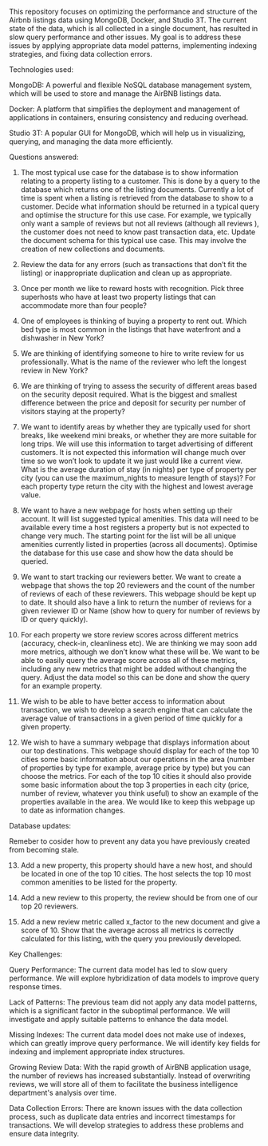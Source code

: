 This repository focuses on optimizing the performance and structure of the Airbnb listings data using MongoDB, Docker, and Studio 3T. The current state of the data, which is all collected in a single document, has resulted in slow query performance and other issues. My goal is to address these issues by applying appropriate data model patterns, implementing indexing strategies, and fixing data collection errors.

Technologies used:


MongoDB: A powerful and flexible NoSQL database management system, which will be used to store and manage the AirBNB listings data.


Docker: A platform that simplifies the deployment and management of applications in containers, ensuring consistency and reducing overhead.


Studio 3T: A popular GUI for MongoDB, which will help us in visualizing, querying, and managing the data more efficiently.


Questions answered:


1) The most typical use case for the database is to show information relating to a property listing to a customer. This is done by a query to the database which returns one of the listing documents. Currently a lot of time is spent when a listing is retrieved from the database to show to a customer. Decide what information should be returned in a typical query and optimise the structure for this use case. For example, we typically only want a sample of reviews but not all reviews (although all reviews ), the customer does not need to know past transaction data, etc. Update the document schema for this typical use case. This may involve the creation of new collections and documents.


2) Review the data for any errors (such as transactions that don’t fit the listing) or inappropriate duplication and clean up as appropriate.


4) Once per month we like to reward hosts with recognition. Pick three superhosts who have at least two property listings that can accommodate more than four people?


4) One of employees is thinking of buying a property to rent out. Which bed type is most common in the listings that have waterfront and a dishwasher in New York?


5) We are thinking of identifying someone to hire to write review for us professionally. What is the name of the reviewer who left the longest review in New York?


6) We are thinking of trying to assess the security of different areas based on the security deposit required. What is the biggest and smallest difference between the price and deposit for security per number of visitors staying at the property?


7) We want to identify areas by whether they are typically used for short breaks, like weekend mini breaks, or whether they are more suitable for long trips. We will use this information to target advertising of different customers. It is not expected this information will change much over time so we won’t look to update it we just would like a current view. What is the average duration of stay (in nights) per type of property per city (you can use the maximum_nights to measure length of stays)? For each property type return the city with the highest and lowest average value.


8) We want to have a new webpage for hosts when setting up their account. It will list suggested typical amenities. This data will need to be available every time a host registers a property but is not expected to change very much. The starting point for the list will be all unique amenities currently listed in properties (across all documents). Optimise the database for this use case and show how the data should be queried.


9) We want to start tracking our reviewers better. We want to create a webpage that shows the top 20 reviewers and the count of the number of reviews of each of these reviewers. This webpage should be kept up to date. It should also have a link to return the number of reviews for a given reviewer ID or Name (show how to query for number of reviews by ID or query quickly).


10) For each property we store review scores across different metrics (accuracy, check-in, cleanliness etc). We are thinking we may soon add more metrics, although we don’t know what these will be. We want to be able to easily query the average score across all of these metrics, including any new metrics that might be added without changing the query. Adjust the data model so this can be done and show the query for an example property.


11) We wish to be able to have better access to information about transaction, we wish to develop a search engine that can calculate the average value of transactions in a given period of time quickly for a given property.


12) We wish to have a summary webpage that displays information about our top destinations. This webpage should display for each of the top 10 cities some basic information about our operations in the area (number of properties by type for example, average price by type) but you can choose the metrics. For each of the top 10 cities it should also provide some basic information about the top 3 properties in each city (price, number of review, whatever you think useful) to show an example of the properties available in the area. We would like to keep this webpage up to date as information changes.


Database updates:


Remeber to cosider how to prevent any data you have previously created from becoming stale.


13) Add a new property, this property should have a new host, and should be located in one of the top 10 cities. The host selects the top 10 most common amenities to be listed for the property.


14) Add a new review to this property, the review should be from one of our top 20 reviewers.


15) Add a new review metric called x_factor to the new document and give a score of 10. Show that the average across all metrics is correctly calculated for this listing, with the query you previously developed.


Key Challenges:

Query Performance: The current data model has led to slow query performance. We will explore hybridization of data models to improve query response times.

Lack of Patterns: The previous team did not apply any data model patterns, which is a significant factor in the suboptimal performance. We will investigate and apply suitable patterns to enhance the data model.

Missing Indexes: The current data model does not make use of indexes, which can greatly improve query performance. We will identify key fields for indexing and implement appropriate index structures.

Growing Review Data: With the rapid growth of AirBNB application usage, the number of reviews has increased substantially. Instead of overwriting reviews, we will store all of them to facilitate the business intelligence department's analysis over time.

Data Collection Errors: There are known issues with the data collection process, such as duplicate data entries and incorrect timestamps for transactions. We will develop strategies to address these problems and ensure data integrity.
